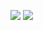 ![](https://github-readme-stats.vercel.app/api?username=McMelonTV&theme=chartreuse-dark&hide_border=true&include_all_commits=true&count_private=false)
![](https://github-readme-streak-stats.herokuapp.com/?user=McMelonTV&theme=chartreuse-dark&hide_border=true)
<br/>
